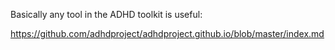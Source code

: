 
Basically any tool in the ADHD toolkit is useful:

https://github.com/adhdproject/adhdproject.github.io/blob/master/index.md
